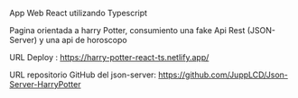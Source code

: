 App Web React utilizando Typescript

Pagina orientada a harry Potter, consumiento una fake Api Rest (JSON-Server) y una api de horoscopo

URL Deploy : https://harry-potter-react-ts.netlify.app/

URL repositorio GitHub del json-server: https://github.com/JuppLCD/Json-Server-HarryPotter
